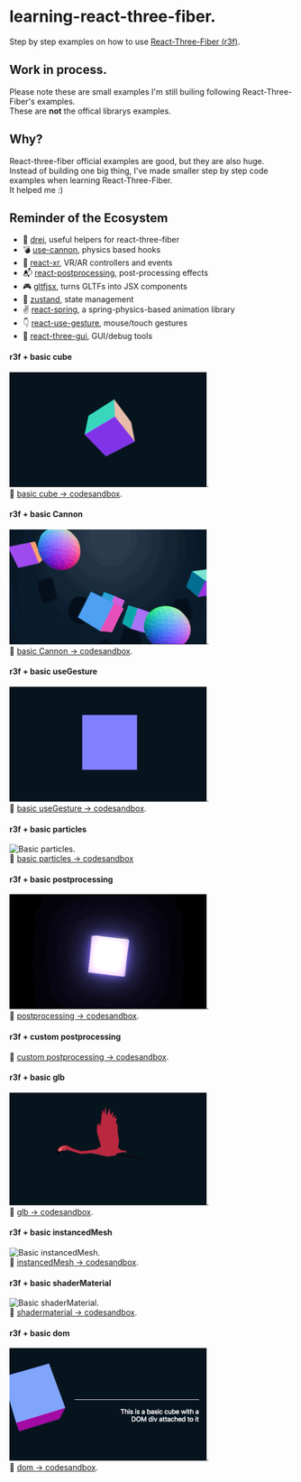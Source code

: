 # learning-react-three-fiber.

Step by step examples on how to use [React-Three-Fiber (r3f)](https://github.com/react-spring/react-three-fiber).

## Work in process.

Please note these are small examples I'm still builing following React-Three-Fiber's examples.  
These are **not** the offical librarys examples.

## Why?

React-three-fiber official examples are good, but they are also huge.  
Instead of building one big thing, I've made smaller step by step code examples when learning React-Three-Fiber.  
It helped me :)

## Reminder of the Ecosystem

- 🌭 [drei](https://github.com/react-spring/drei), useful helpers for react-three-fiber
- 💣 [use-cannon](https://github.com/react-spring/use-cannon), physics based hooks
- 🤳 [react-xr](https://github.com/react-spring/react-xr), VR/AR controllers and events
- 📬 [react-postprocessing](https://github.com/react-spring/react-postprocessing), post-processing effects
- 🎮 [gltfjsx](https://github.com/react-spring/gltfjsx), turns GLTFs into JSX components
- 🐻 [zustand](https://github.com/react-spring/zustand), state management
- ✌️ [react-spring](https://github.com/react-spring/react-spring), a spring-physics-based animation library
- 👇 [react-use-gesture](https://github.com/react-spring/react-use-gesture), mouse/touch gestures
- 🧪 [react-three-gui](https://github.com/ueno-llc/react-three-gui), GUI/debug tools

#### r3f + basic cube
![Basic cube](./images/basicCube.gif).    
👾 [basic cube → codesandbox](https://codesandbox.io/s/t1-react-three-fiber-xmfqh).   

#### r3f + basic Cannon
![Basic Cannon](./images/basicCannon.gif).  
👾 [ basic Cannon → codesandbox](https://codesandbox.io/s/t2-react-three-fiber-cannon-g2q0w).  

#### r3f + basic useGesture
![Basic useGesture](./images/basicUseGesture.gif).  
👾 [basic useGesture → codesandbox](https://codesandbox.io/s/t3-react-three-fiber-usegesture-grewc).

#### r3f + basic particles
![Basic particles](./images/basicParticles.gif).  
👾 [basic particles → codesandbox](https://codesandbox.io/s/t4-react-three-fiber-particles-3lzob) 

#### r3f + basic postprocessing
![Basic postprocessing](./images/basicPostProcessing.gif).  
👾 [postprocessing → codesandbox](https://codesandbox.io/s/t5-react-three-fiber-post-processing-khe7l).  

#### r3f + custom postprocessing
👾 [custom postprocessing → codesandbox](https://codesandbox.io/s/t6-react-three-fiber-custom-post-processing-x3tz7). 

#### r3f + basic glb
![Basic glb](./images/basicGlb.gif).  
👾 [glb → codesandbox](https://codesandbox.io/s/t7-react-three-fiber-glb-edm80). 

#### r3f + basic instancedMesh
![Basic instancedMesh](./images/instanceMesh.gif).  
👾 [instancedMesh → codesandbox](https://codesandbox.io/s/t8-react-three-fiber-instancedmesh-rpytg). 

#### r3f + basic shaderMaterial
![Basic shaderMaterial](./images/shaderMaterial.gif).  
👾 [shadermaterial → codesandbox](https://codesandbox.io/s/t9-react-three-fiber-shadermaterial-gw4dm). 

#### r3f + basic dom
![Basic dom](./images/basicDom.gif).  
👾 [dom → codesandbox](https://codesandbox.io/s/t10-react-three-fiber-dom-ygu51).



